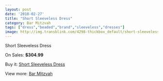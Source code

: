 ```yaml
---
layout: post
date: '2018-02-27'
title: "Short Sleeveless Dress"
category: Bar Mitzvah
tags: ["dress","beaded","brand","sleeveless","dresses"]
image: http://img.transblink.com/4298-thickbox_default/short-sleeveless-dress.jpg
---
```

Short Sleeveless Dress

On Sales: **$304.99**
<a href="https://www.transblink.com/en/bar-mitzvah/1352-short-sleeveless-dress.html"><amp-img layout="responsive" width="600" height="600" src="//img.transblink.com/4298-thickbox_default/short-sleeveless-dress.jpg" alt="Short Sleeveless Dress 0" /></a>
<a href="https://www.transblink.com/en/bar-mitzvah/1352-short-sleeveless-dress.html"><amp-img layout="responsive" width="600" height="600" src="//img.transblink.com/4300-thickbox_default/short-sleeveless-dress.jpg" alt="Short Sleeveless Dress 1" /></a>
<a href="https://www.transblink.com/en/bar-mitzvah/1352-short-sleeveless-dress.html"><amp-img layout="responsive" width="600" height="600" src="//img.transblink.com/4299-thickbox_default/short-sleeveless-dress.jpg" alt="Short Sleeveless Dress 2" /></a>

Buy it: [Short Sleeveless Dress](https://www.transblink.com/en/bar-mitzvah/1352-short-sleeveless-dress.html "Short Sleeveless Dress")

View more: [Bar Mitzvah](https://www.transblink.com/en/2-bar-mitzvah "Bar Mitzvah")